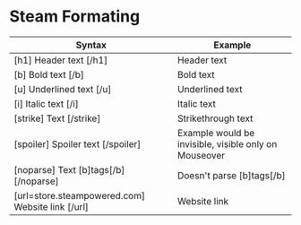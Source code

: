 # Steam Formating
Syntax  |Example
--------|-------
[h1] Header text	[/h1] |Header text
[b] Bold text	[/b]      |Bold text
[u] Underlined text	[/u]|Underlined text
[i] Italic text	[/i]    |Italic text
[strike] Text	[/strike] |Strikethrough text
[spoiler] Spoiler text [/spoiler]|Example would be invisible, visible only on Mouseover
[noparse] Text [b]tags[/b] [/noparse]| Doesn't parse [b]tags[/b]
[url=store.steampowered.com] Website link	[/url]| Website link
